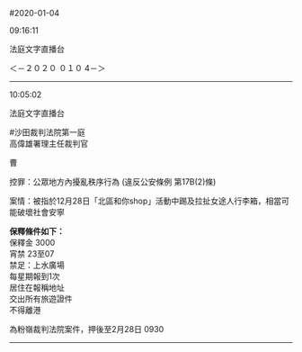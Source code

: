#2020-01-04


09:16:11

法庭文字直播台

＜－２０２０ ０１０ 4－＞

---
      
10:05:02

法庭文字直播台

\#沙田裁判法院第一庭  
高偉雄署理主任裁判官  
  
曹  
  
控罪：公眾地方內擾亂秩序行為 (違反公安條例 第17B(2)條)  
  
案情：被指於12月28日「北區和你shop」活動中踢及拉扯女途人行李箱，相當可能破壞社會安寧  
  
**保釋條件如下：**  
保釋金 3000  
宵禁 23至07  
禁足：上水廣場  
每星期報到1次  
居住在報稱地址  
交出所有旅遊證件  
不得離港  
  
為粉嶺裁判法院案件，押後至2月28日 0930

---
      